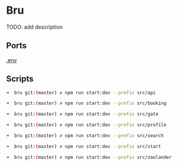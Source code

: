 # Bru

TODO: add description

## Ports

[.env](src/gate/.env)

## Scripts

```bash
➜  bru git:(master) ✗ npm run start:dev --prefix src/api

➜  bru git:(master) ✗ npm run start:dev --prefix src/booking

➜  bru git:(master) ✗ npm run start:dev --prefix src/gate

➜  bru git:(master) ✗ npm run start:dev --prefix src/profile

➜  bru git:(master) ✗ npm run start:dev --prefix src/search

➜  bru git:(master) ✗ npm run start:dev --prefix src/start

➜  bru git:(master) ✗ npm run start:dev --prefix src/zoolander
```
